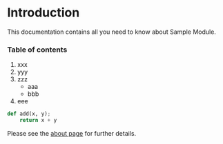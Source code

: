 # Introduction

This documentation contains all you need to know about Sample Module.

### Table of contents

1. xxx
2. yyy
3. zzz
    -  aaa
    -  bbb
4. eee

```python
def add(x, y);
    return x + y
```

Please see the [about page](about.md) for further details.
